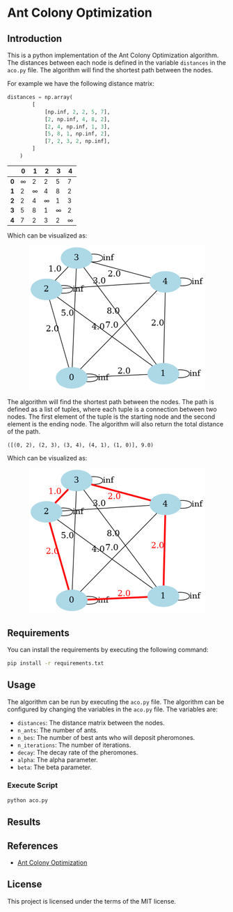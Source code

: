 # Ant Colony Optimization
## Introduction
This is a python implementation of the Ant Colony Optimization algorithm. The distances between each node is defined in the variable `distances` in the `aco.py` file. The algorithm will find the shortest path between the nodes.

For example we have the following distance matrix:
```python
distances = np.array(
        [
            [np.inf, 2, 2, 5, 7],
            [2, np.inf, 4, 8, 2],
            [2, 4, np.inf, 1, 3],
            [5, 8, 1, np.inf, 2],
            [7, 2, 3, 2, np.inf],
        ]
    )
```
|       | **0** | **1** | **2** | **3** | **4** |
|-------|-------|-------|-------|-------|-------|
| **0** | $\infty$   | 2     | 2     | 5     | 7     |
| **1** | 2     | $\infty$    | 4     | 8     | 2     |
| **2** | 2     | 4     | $\infty$    | 1     | 3     |
| **3** | 5     | 8     | 1     | $\infty$    | 2     |
| **4** | 7     | 2     | 3     | 2     | $\infty$    |

Which can be visualized as:

<p align="center">
  <img src="plots/network.png" />
</p>

The algorithm will find the shortest path between the nodes. The path is defined as a list of tuples, where each tuple is a connection between two nodes. The first element of the tuple is the starting node and the second element is the ending node. The algorithm will also return the total distance of the path.

```
([(0, 2), (2, 3), (3, 4), (4, 1), (1, 0)], 9.0)
```

Which can be visualized as:

<p align="center">
  <img src="plots/network_shortes_path.png" />
</p>


## Requirements
You can install the requirements by executing the following command:
```sh
pip install -r requirements.txt
```

## Usage
The algorithm can be run by executing the `aco.py` file. The algorithm can be configured by changing the variables in the `aco.py` file. The variables are:
- `distances`: The distance matrix between the nodes.
- `n_ants`: The number of ants.
- `n_bes`: The number of best ants who will deposit pheromones.
- `n_iterations`: The number of iterations.
- `decay`: The decay rate of the pheromones.
- `alpha`: The alpha parameter.
- `beta`: The beta parameter.

### Execute Script
```sh
python aco.py
```

## Results



## References
- [Ant Colony Optimization](https://en.wikipedia.org/wiki/Ant_colony_optimization_algorithms)

## License
This project is licensed under the terms of the MIT license.
